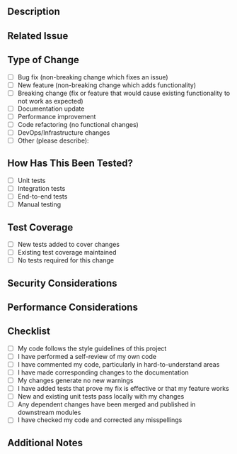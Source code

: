 ## Description

<!-- Provide a brief description of the changes introduced by this pull request -->

## Related Issue

<!-- Link to the related issue (if applicable) -->

## Type of Change

<!-- Mark the appropriate option with an 'x' -->

- [ ] Bug fix (non-breaking change which fixes an issue)
- [ ] New feature (non-breaking change which adds functionality)
- [ ] Breaking change (fix or feature that would cause existing functionality to not work as expected)
- [ ] Documentation update
- [ ] Performance improvement
- [ ] Code refactoring (no functional changes)
- [ ] DevOps/Infrastructure changes
- [ ] Other (please describe):

## How Has This Been Tested?

<!-- Describe the tests that you ran to verify your changes -->

- [ ] Unit tests
- [ ] Integration tests
- [ ] End-to-end tests
- [ ] Manual testing

## Test Coverage

<!-- Indicate if test coverage has been added or maintained -->

- [ ] New tests added to cover changes
- [ ] Existing test coverage maintained
- [ ] No tests required for this change

## Security Considerations

<!-- If applicable, describe any security implications of this change -->

## Performance Considerations

<!-- If applicable, describe any performance implications of this change -->

## Checklist

<!-- Mark the appropriate options with an 'x' -->

- [ ] My code follows the style guidelines of this project
- [ ] I have performed a self-review of my own code
- [ ] I have commented my code, particularly in hard-to-understand areas
- [ ] I have made corresponding changes to the documentation
- [ ] My changes generate no new warnings
- [ ] I have added tests that prove my fix is effective or that my feature works
- [ ] New and existing unit tests pass locally with my changes
- [ ] Any dependent changes have been merged and published in downstream modules
- [ ] I have checked my code and corrected any misspellings

## Additional Notes

<!-- Any additional information that would be helpful for reviewers -->